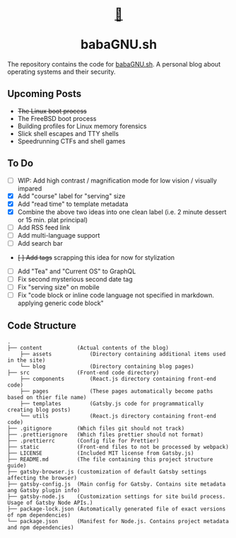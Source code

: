 <meta charset="UTF-8">
<h1 align="center">
	<a href="https://www.babagnu.sh" role="image" aria-label="eggplant">🍆<br /><br /></a>
  	babaGNU.sh
</h1>

The repository contains the code for [babaGNU.sh](https://babagnu.sh). A personal blog about operating systems and their security.


## Upcoming Posts

- <del>The Linux boot process</del>
- The FreeBSD boot process
- Building profiles for Linux memory forensics
- Slick shell escapes and TTY shells
- Speedrunning CTFs and shell games


## To Do

- [ ] WIP: Add high contrast / magnification mode for low vision / visually impared
- [x] Add "course" label for "serving" size
- [x] Add "read time" to template metadata
- [x] Combine the above two ideas into one clean label (i.e. 2 minute dessert or 15 min. plat principal)
- [ ] Add RSS feed link
- [ ] Add multi-language support
- [ ] Add search bar
- <del>[ ] Add tags</del> scrapping this idea for now for stylization
- [ ] Add "Tea" and "Current OS" to GraphQL
- [ ] Fix second mysterious second date tag
- [ ] Fix "serving size" on mobile
- [ ] Fix "code block or inline code language not specified in markdown. applying generic code block"
 
## Code Structure

    .
    ├── content           (Actual contents of the blog)
        ├── assets            (Directory containing additional items used in the site)
        └── blog              (Directory containing blog pages)
    ├── src               (Front-end code directory)
        ├── components        (React.js directory containing front-end code)
        ├── pages             (These pages automatically become paths based on thier file name)
        ├── templates         (Gatsby.js code for programmatically creating blog posts)
        └── utils             (React.js directory containing front-end code)
    ├── .gitignore        (Which files git should not track)
    ├── .prettierignore   (Which files prettier should not format)
    ├── .prettierrc       (Config file for Prettier)
    ├── static            (Front-end files to not be processed by webpack)
    ├── LICENSE           (Included MIT license from Gatsby.js)
    ├── README.md         (The file containing this project structure guide)
    ├── gatsby-browser.js (customization of default Gatsby settings affecting the browser)
    ├── gatsby-config.js  (Main config for Gatsby. Contains site metadata ang Gatsby plugin info)
    ├── gatsby-node.js    (Customization settings for site build process. Usage of Gatsby Node APIs.)
    ├── package-lock.json (Automatically generated file of exact versions of npm dependencies)
    └── package.json      (Manifest for Node.js. Contains project metadata and npm dependencies)
     